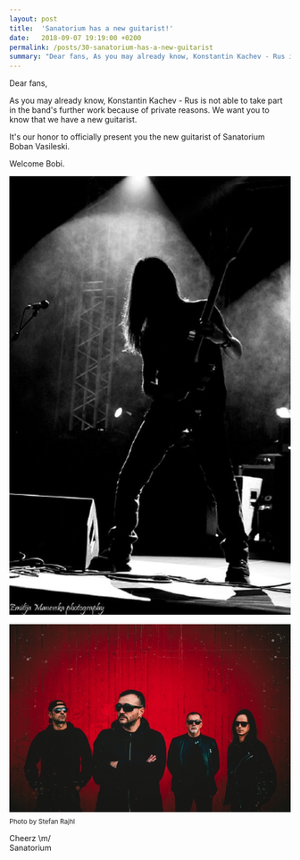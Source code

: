 ```yaml
---
layout: post
title:  'Sanatorium has a new guitarist!'
date:   2018-09-07 19:19:00 +0200
permalink: /posts/30-sanatorium-has-a-new-guitarist
summary: "Dear fans, As you may already know, Konstantin Kachev - Rus is not able to take part in the band's further work because of private reasons. We wan..."
---
```


<p>Dear fans,</p><p>As you may already know, Konstantin Kachev - Rus is not able to take part in the band's further work because of private reasons. We want you to know that we have a new guitarist.</p><p>It's our honor to officially present you the new guitarist of Sanatorium Boban Vasileski.</p><p>Welcome Bobi.</p><p><img src="/uploads/attachment/bobi_nwf.jpg" title="Boban Vasileski" alt="Boban Vasileski" /></p><p><img src="/uploads/attachment/sanatorium_2019.jpg" title="Sanatorium" alt="Sanatorium" /><br /><sub>Photo by Stefan Rajhl</sub></p><p>Cheerz \m/<br />Sanatorium</p>
